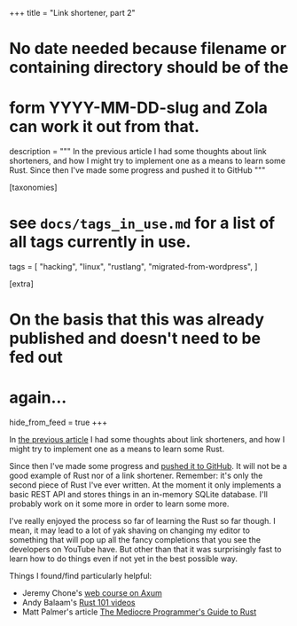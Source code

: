 +++
title = "Link shortener, part 2"
# No date needed because filename or containing directory should be of the
# form YYYY-MM-DD-slug and Zola can work it out from that.
description = """
In the previous article I had some thoughts about link shorteners, and how I
might try to implement one as a means to learn some Rust. Since then I've made
some progress and pushed it to GitHub
"""

[taxonomies]
# see `docs/tags_in_use.md` for a list of all tags currently in use.
tags = [
    "hacking",
    "linux",
    "rustlang",
    "migrated-from-wordpress",
]

[extra]
# On the basis that this was already published and doesn't need to be fed out
# again…
hide_from_feed = true
+++

In
[the previous article](https://strugglers.net/posts/2024/musings-on-link-shorteners-uuidv7-base58/)
I had some thoughts about link shorteners, and how I might try to implement
one as a means to learn some Rust.

Since then I've made some progress and
[pushed it to GitHub](https://github.com/grifferz/curtailing). It will not be
a good example of Rust nor of a link shortener. Remember: it's only the second
piece of Rust I've ever written. At the moment it only implements a basic REST
API and stores things in an in-memory SQLite database. I'll probably work on
it some more in order to learn some more.

I've really enjoyed the process so far of learning the Rust so far though. I
mean, it may lead to a lot of yak shaving on changing my editor to something
that will pop up all the fancy completions that you see the developers on
YouTube have. But other than that it was surprisingly fast to learn how to do
things even if not yet in the best possible way.

Things I found/find particularly helpful:

- Jeremy Chone's
  [web course on Axum](https://www.youtube.com/watch?v=XZtlD_m59sM)
- Andy Balaam's
  [Rust 101 videos](https://video.infosec.exchange/c/andybalaam_lectures/videos)
- Matt Palmer's article
  [The Mediocre Programmer's Guide to Rust](https://www.hezmatt.org/~mpalmer/blog/2024/05/01/the-mediocre-programmers-guide-to-rust.html)
